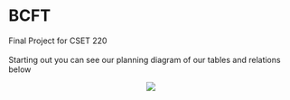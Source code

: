 # BCFT
Final Project for CSET 220
<br>
<br>
Starting out you can see our planning diagram of our tables and relations below
<p align="center">
  <img src="https://imgur.com/a/NfpDlVi">
</p>
